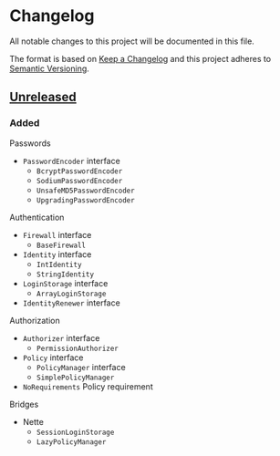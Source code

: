 # Changelog

All notable changes to this project will be documented in this file.

The format is based on [Keep a Changelog](http://keepachangelog.com/en/1.0.0/)
and this project adheres to [Semantic Versioning](http://semver.org/spec/v2.0.0.html).

## [Unreleased](https://github.com/orisai/auth/compare/...HEAD)

### Added

Passwords
- `PasswordEncoder` interface
    - `BcryptPasswordEncoder`
    - `SodiumPasswordEncoder`
    - `UnsafeMD5PasswordEncoder`
    - `UpgradingPasswordEncoder`

Authentication
- `Firewall` interface
    - `BaseFirewall`
- `Identity` interface
    - `IntIdentity`
    - `StringIdentity`
- `LoginStorage` interface
    - `ArrayLoginStorage`
- `IdentityRenewer` interface

Authorization
- `Authorizer` interface
	- `PermissionAuthorizer`
- `Policy` interface
	- `PolicyManager` interface
	- `SimplePolicyManager`
- `NoRequirements` Policy requirement

Bridges
- Nette
	- `SessionLoginStorage`
	- `LazyPolicyManager`
